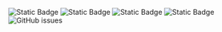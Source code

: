![Static Badge](https://img.shields.io/badge/blacklists-61-000000) ![Static Badge](https://img.shields.io/badge/blacklisted-0-cc0000) ![Static Badge](https://img.shields.io/badge/whitelisted-2250-00CC00) ![Static Badge](https://img.shields.io/badge/streaming_blacklist-28107-000000) ![GitHub issues](https://img.shields.io/github/issues/fabriziosalmi/blacklists)

